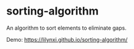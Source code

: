 # sorting-algorithm
An algorithm to sort elements to eliminate gaps.

Demo: https://lilynxi.github.io/sorting-algorithm/
